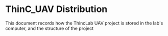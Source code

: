 # ThinC_UAV Distribution

This document records how the ThincLab UAV project is stored in the lab's computer, and the 
structure of the project
